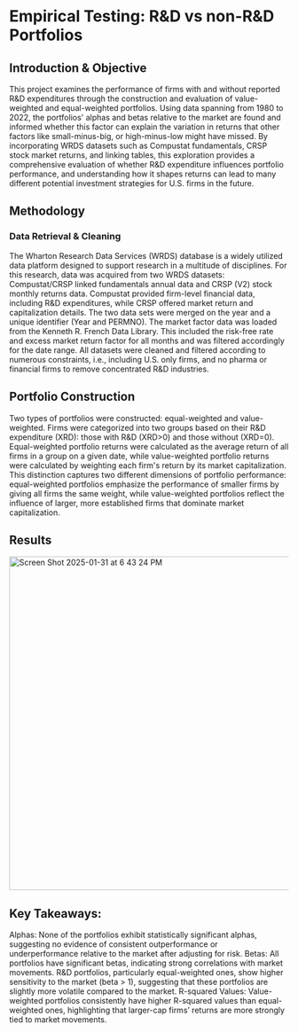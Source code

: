 # Empirical Testing: R&D vs non-R&D Portfolios

## Introduction & Objective

This project examines the performance of firms with and without reported R&D expenditures through the construction and evaluation of value-weighted and equal-weighted portfolios. Using data spanning from 1980 to 2022, the portfolios' alphas and betas relative to the market are found and informed whether this factor can explain the variation in returns that other factors like small-minus-big, or high-minus-low might have missed. By incorporating WRDS datasets such as Compustat fundamentals, CRSP stock market returns, and linking tables, this exploration provides a comprehensive evaluation of whether R&D expenditure influences portfolio performance, and understanding how it shapes returns can lead to many different potential investment strategies for U.S. firms in the future.

## Methodology
### Data Retrieval & Cleaning
The Wharton Research Data Services (WRDS) database is a widely utilized data platform designed to support research in a multitude of disciplines. For this research, data was acquired from two WRDS datasets: Compustat/CRSP linked fundamentals annual data and CRSP (V2) stock monthly returns data. Compustat provided firm-level financial data, including R&D expenditures, while CRSP offered market return and capitalization details. The two data sets were merged on the year and a unique identifier (Year and PERMNO). The market factor data was loaded from the Kenneth R. French Data Library. This included the risk-free rate and excess market return factor for all months and was filtered accordingly for the date range. All datasets were cleaned and filtered according to numerous constraints, i.e.,  including U.S. only firms, and no pharma or financial firms to remove concentrated R&D industries.

## Portfolio Construction
Two types of portfolios were constructed: equal-weighted and value-weighted. Firms were categorized into two groups based on their R&D expenditure (XRD): those with R&D (XRD>0) and those without (XRD=0). Equal-weighted portfolio returns were calculated as the average return of all firms in a group on a given date, while value-weighted portfolio returns were calculated by weighting each firm's return by its market capitalization. This distinction captures two different dimensions of portfolio performance: equal-weighted portfolios emphasize the performance of smaller firms by giving all firms the same weight, while value-weighted portfolios reflect the influence of larger, more established firms that dominate market capitalization.

## Results 
<img width="602" alt="Screen Shot 2025-01-31 at 6 43 24 PM" src="https://github.com/user-attachments/assets/dab85d2a-e043-4a21-ad0b-f327355c494d" />


## Key Takeaways:
Alphas: None of the portfolios exhibit statistically significant alphas, suggesting no evidence of consistent outperformance or underperformance relative to the market after adjusting for risk.
Betas: All portfolios have significant betas, indicating strong correlations with market movements. R&D portfolios, particularly equal-weighted ones, show higher sensitivity to the market (beta > 1), suggesting that these portfolios are slightly more volatile compared to the market.
R-squared Values: Value-weighted portfolios consistently have higher R-squared values than equal-weighted ones, highlighting that larger-cap firms’ returns are more strongly tied to market movements.


